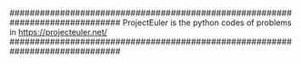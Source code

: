 
##############################################################################
ProjectEuler is the python codes of problems in https://projecteuler.net/
##############################################################################
